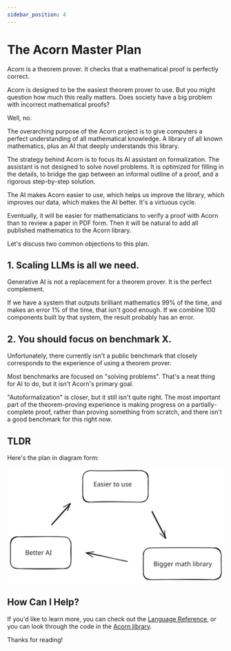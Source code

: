 ```yaml
---
sidebar_position: 4
---
```


# The Acorn Master Plan

Acorn is a theorem prover. It checks that a mathematical proof is perfectly correct.

Acorn is designed to be the easiest theorem prover to use. But you might question how much this really matters. Does society have a big problem with incorrect mathematical proofs?

Well, no.

The overarching purpose of the Acorn project is to give computers a perfect understanding of all mathematical knowledge. A library of all known mathematics, plus an AI that deeply understands this library.

The strategy behind Acorn is to focus its AI assistant on formalization. The assistant is not designed to solve novel problems. It is optimized for filling in the details, to bridge the gap between an informal outline of a proof, and a rigorous step-by-step solution.

The AI makes Acorn easier to use, which helps us improve the library, which improves our data, which makes the AI better. It's a virtuous cycle.

Eventually, it will be easier for mathematicians to verify a proof with Acorn than to review a paper in PDF form. Then it will be natural to add all published mathematics to the Acorn library.

Let's discuss two common objections to this plan.

## 1. Scaling LLMs is all we need.

Generative AI is not a replacement for a theorem prover. It is the perfect complement.

If we have a system that outputs brilliant mathematics 99% of the time, and makes an error 1% of the time, that isn't good enough. If we combine 100 components built by that system, the result probably has an error.

## 2. You should focus on benchmark X.

Unfortunately, there currently isn't a public benchmark that closely corresponds to the experience of using a theorem prover.

Most benchmarks are focused on "solving problems". That's a neat thing for AI to do, but it isn't Acorn's primary goal.

"Autoformalization" is closer, but it still isn't quite right. The most important part of the theorem-proving experience is making progress on a partially-complete proof, rather than proving something from scratch, and there isn't a good benchmark for this right now.

## TLDR

Here's the plan in diagram form:

<div style={{ margin: '20px', padding: '20px' }}>
  <img src="/img/masterplan.svg" alt="Master Plan Diagram" />
</div>

## How Can I Help?

If you'd like to learn more, you can check out the [Language Reference](/docs/category/language-reference), or you can look through the code in the [Acorn library](https://github.com/acornprover/acornlib).

Thanks for reading!
